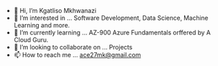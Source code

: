 - 👋 Hi, I’m Kgatliso Mkhwanazi
- 👀 I’m interested in ... Software Development, Data Science, Machine Learning and more.
- 🌱 I’m currently learning ... AZ-900 Azure Fundamentals orffered by A Cloud Guru.
- 💞️ I’m looking to collaborate on ... Projects
- 📫 How to reach me ... ace27mk@gmail.com

<!---
Emkay27/Emkay27 is a ✨ special ✨ repository because its `README.md` (this file) appears on your GitHub profile.
You can click the Preview link to take a look at your changes.
--->
